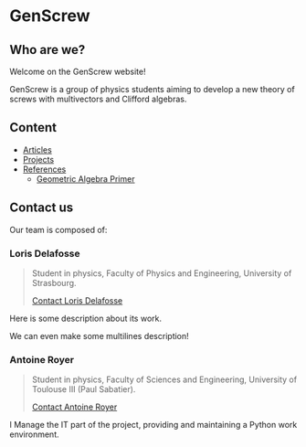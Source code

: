 # GenScrew

## Who are we?

Welcome on the GenScrew website!

GenScrew is a group of physics students aiming to develop a new theory of screws with multivectors and Clifford algebras.

## Content

- [Articles](site-pages/articles.md)
- [Projects](site-pages/projects.md)
- [References](site-pages/references.md)
  - [Geometric Algebra Primer](site-pages/references.md#geometric-algebra-primer)

## Contact us
Our team is composed of:

### Loris Delafosse
> Student in physics, Faculty of Physics and Engineering, University of Strasbourg.
> 
> [Contact Loris Delafosse](mailto:loris.delafosse@etu.unistra.fr)

Here is some description about its work.

We can even make some multilines description!


### Antoine Royer
> Student in physics, Faculty of Sciences and Engineering, University of Toulouse III (Paul Sabatier).
> 
> [Contact Antoine Royer](mailto:antoine.royer@univ-tlse3.fr)

I Manage the IT part of the project, providing and maintaining a Python work environment.



